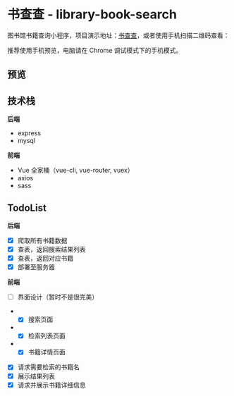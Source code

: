 # 书查查 - library-book-search

图书馆书籍查询小程序，项目演示地址：[书查查](http://ser.caijin.tech:3003)，或者使用手机扫描二维码查看：



推荐使用手机预览，电脑请在 Chrome 调试模式下的手机模式。

## 预览



## 技术栈

**后端**

- express
- mysql

**前端**

- Vue 全家桶（vue-cli, vue-router, vuex）
- axios
- sass

## TodoList

**后端**

- [x] 爬取所有书籍数据
- [x] 查表，返回搜索结果列表
- [x] 查表，返回对应书籍
- [x] 部署至服务器

**前端**

- [ ] 界面设计（暂时不是很完美）
- - [x] 搜索页面
- - [x] 检索列表页面
- - [x] 书籍详情页面
- [x] 请求需要检索的书籍名
- [x] 展示结果列表
- [x] 请求并展示书籍详细信息
